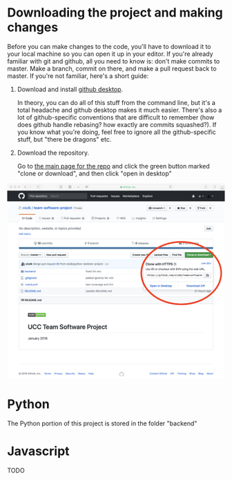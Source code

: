 # Downloading the project and making changes

Before you can make changes to the code, you'll have to download it to your local machine so you can open it up in your editor. If you're already familiar with git and github, all you need to know is: don't make commits to master. Make a branch, commit on there, and make a pull request back to master. If you're not familiar, here's a short guide:

1. Download and install [github desktop](https://desktop.github.com).

   In theory, you can do all of this stuff from the command line, but it's a total headache and github desktop makes it much easier. There's also a lot of github-specific conventions that are difficult to remember (how does github handle rebasing? how exactly are commits squashed?). If you know what you're doing, feel free to ignore all the github-specific stuff, but "there be dragons" etc.
   
2. Download the repository.

   Go to [the main page for the repo](https://github.com/oisdk/team-software-project) and click the green button marked "clone or download", and then click "open in desktop" 

![Downloading screenshot](contributing-images/repo-downloading.png)

# Python

The Python portion of this project is stored in the folder "backend"

# Javascript

TODO
